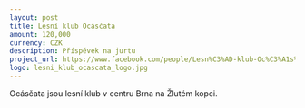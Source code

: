 ```yaml
---
layout: post
title: Lesní klub Ocásčata
amount: 120,000
currency: CZK
description: Příspěvek na jurtu
project_url: https://www.facebook.com/people/Lesn%C3%AD-klub-Oc%C3%A1s%C4%8Data/61559026605502/
logo: lesni_klub_ocascata_logo.jpg
---
```


Ocásčata jsou lesní klub v centru Brna na Žlutém kopci.
